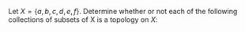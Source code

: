 Let $`X=\{ a,b,c,d,e,f \}`$. Determine whether or not each of the following collections of subsets of X is a topology on $`X`$: